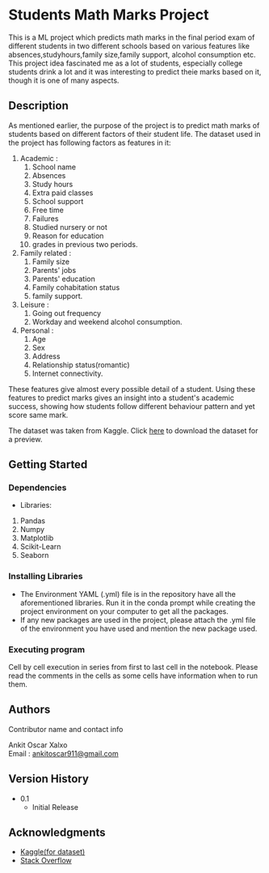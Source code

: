 # Students Math Marks Project

This is a ML project which predicts math marks in the final period exam of different students in two different schools based on various features like absences,studyhours,family size,family support, alcohol consumption etc. This project idea fascinated me as a lot of students, especially college students drink a lot and it was interesting to predict theie marks based on it, though it is one of many aspects.

## Description
As mentioned earlier, the purpose of the project is to predict math marks of students based on different factors of their student life. The dataset used in the project has following factors as features in it:
1. Academic : 
    1. School name
    2. Absences
    3. Study hours
    4. Extra paid classes
    5. School support
    6. Free time
    7. Failures
    8. Studied nursery or not
    9. Reason for education
    10. grades in previous two periods.
2. Family related : 
    1. Family size
    2. Parents' jobs
    3. Parents' education
    4. Family cohabitation status
    5. family support.
3. Leisure : 
    1. Going out frequency
    2. Workday and weekend alcohol consumption.
4. Personal : 
    1. Age
    2. Sex
    3. Address
    4. Relationship status(romantic)
    5. Internet connectivity.

These features give almost every possible detail of a student. Using these features to predict marks gives an insight into a student's academic success, showing how students follow different behaviour pattern and yet score same mark.

The dataset was taken from Kaggle. Click [here](https://www.kaggle.com/uciml/student-alcohol-consumption/download) to download the dataset for a preview.
## Getting Started

### Dependencies

* Libraries:
1. Pandas
2. Numpy
3. Matplotlib
4. Scikit-Learn
5. Seaborn
### Installing Libraries

* The Environment YAML (.yml) file is in the repository have all the aforementioned libraries. Run it in the conda prompt while creating the project environment on your computer to get all the packages.
* If any new packages are used in the project, please attach the .yml file of the environment you have used and mention the new package used.

### Executing program

Cell by cell execution in series from first to last cell in the notebook. Please read the comments in the cells as some cells have information when to run them.

## Authors

Contributor name and contact info

Ankit Oscar Xalxo  
Email : ankitoscar911@gmail.com

## Version History

* 0.1
    * Initial Release

## Acknowledgments

* [Kaggle(for dataset)](https://www.kaggle.com)
* [Stack Overflow](https://www.stackoverflow.com)

